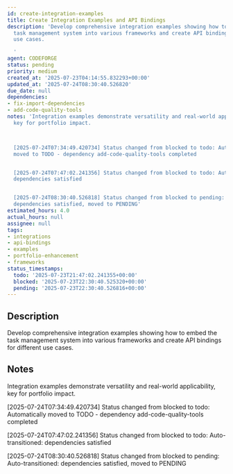 ```yaml
---
id: create-integration-examples
title: Create Integration Examples and API Bindings
description: 'Develop comprehensive integration examples showing how to embed the
  task management system into various frameworks and create API bindings for different
  use cases.

  '
agent: CODEFORGE
status: pending
priority: medium
created_at: '2025-07-23T04:14:55.832293+00:00'
updated_at: '2025-07-24T08:30:40.526820'
due_date: null
dependencies:
- fix-import-dependencies
- add-code-quality-tools
notes: 'Integration examples demonstrate versatility and real-world applicability,
  key for portfolio impact.



  [2025-07-24T07:34:49.420734] Status changed from blocked to todo: Automatically
  moved to TODO - dependency add-code-quality-tools completed


  [2025-07-24T07:47:02.241356] Status changed from blocked to todo: Auto-transitioned:
  dependencies satisfied


  [2025-07-24T08:30:40.526818] Status changed from blocked to pending: Auto-transitioned:
  dependencies satisfied, moved to PENDING'
estimated_hours: 4.0
actual_hours: null
assignee: null
tags:
- integrations
- api-bindings
- examples
- portfolio-enhancement
- frameworks
status_timestamps:
  todo: '2025-07-23T21:47:02.241355+00:00'
  blocked: '2025-07-23T22:30:40.525320+00:00'
  pending: '2025-07-23T22:30:40.526816+00:00'
---
```


## Description

Develop comprehensive integration examples showing how to embed the task management system into various frameworks and create API bindings for different use cases.


## Notes

Integration examples demonstrate versatility and real-world applicability, key for portfolio impact.


[2025-07-24T07:34:49.420734] Status changed from blocked to todo: Automatically moved to TODO - dependency add-code-quality-tools completed

[2025-07-24T07:47:02.241356] Status changed from blocked to todo: Auto-transitioned: dependencies satisfied

[2025-07-24T08:30:40.526818] Status changed from blocked to pending: Auto-transitioned: dependencies satisfied, moved to PENDING

